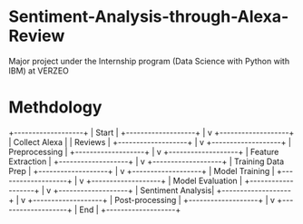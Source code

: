 # Sentiment-Analysis-through-Alexa-Review
Major project under the Internship program (Data Science  with Python with IBM) at VERZEO

# Methdology
   +-------------------+
   |   Start           |
   +-------------------+
           |
           v
   +-------------------+
   |   Collect Alexa   |
   |      Reviews      |
   +-------------------+
           |
           v
   +-------------------+
   |   Preprocessing   |
   +-------------------+
           |
           v
   +-------------------+
   |  Feature Extraction |
   +-------------------+
           |
           v
   +-------------------+
   | Training Data Prep |
   +-------------------+
           |
           v
   +-------------------+
   |   Model Training  |
   +-------------------+
           |
           v
   +-------------------+
   |  Model Evaluation |
   +-------------------+
           |
           v
   +-------------------+
   |  Sentiment Analysis|
   +-------------------+
           |
           v
   +-------------------+
   |   Post-processing |
   +-------------------+
           |
           v
   +-------------------+
   |       End         |
   +-------------------+


